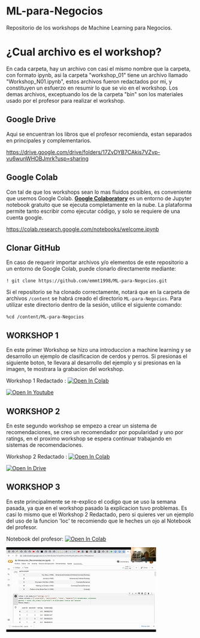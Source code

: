 # ML-para-Negocios
Repositorio de los workshops de Machine Learning para Negocios.

# ¿Cual archivo es el workshop?
En cada carpeta, hay un archivo con casi el mismo nombre que la carpeta, con formato ipynb, asi la carpeta "workshop_01" tiene un archivo llamado "Workshop_N01.ipynb", estos archivos fueron redactados por mi, y constituyen un esfuerzo en resumir lo que se vio en el workshop.
Los demas archivos, exceptuando los de la carpeta "bin" son los materiales usado por el profesor para realizar el workshop.

## Google Drive
Aqui se encuentran los libros que el profesor recomienda, estan separados en principales y complementarios.

https://drive.google.com/drive/folders/17ZvDYB7CAkis7VZvp-vu6wunWHOBJmrk?usp=sharing
## Google Colab
Con tal de que los workshops sean lo mas fluidos posibles, es conveniente que usemos Google Colab. [**Google Colaboratory**](https://colab.research.google.com/notebooks/welcome.ipynb) es un entorno de Jupyter notebook gratuito que se ejecuta completamente en la nube. La plataforma permite tanto escribir como ejecutar código, y solo se requiere de una cuenta google.

https://colab.research.google.com/notebooks/welcome.ipynb

## Clonar GitHub
En caso de requerir importar archivos y/o elementos de este repositorio a un entorno de Google Colab, puede clonarlo directamente mediante:

`! git clone https://github.com/emmt1998/ML-para-Negocios.git`

Si el repositorio se ha clonado correctamente, notará que en la carpeta de archivos `/content` se habrá creado el directorio `ML-para-Negocios`. Para utilizar este directorio dentro de la sesión, utilice el siguiente comando:

`%cd /content/ML-para-Negocios`

## WORKSHOP 1
En este primer Workshop se hizo una introduccion a machine learning y se desarrollo un ejemplo de clasificacion de cerdos y perros.
Si presionas el siguiente boton, te llevara al desarrollo del ejemplo y si presionas en la imagen, te mostrara la grabacion del workshop.

Workshop 1 Redactado : [![Open In Colab](https://colab.research.google.com/assets/colab-badge.svg)](https://colab.research.google.com/github/emmt1998/ML-para-Negocios/blob/main/workshop_01/Workshop_N01.ipynb)

[![Open In Youtube](https://raw.githubusercontent.com/emmt1998/ML-para-Negocios/main/workshop_01/bin/wk1.png)](https://youtu.be/ntLB2bk-RQ8)  

## WORKSHOP 2
En este segundo workshop se empezo a crear un sistema de recomendaciones, se creo un recomendador por popularidad y uno por ratings, en el proximo workshop se espera continuar trabajando en sistemas de recomendaciones.

Workshop 2 Redactado : [![Open In Colab](https://colab.research.google.com/assets/colab-badge.svg)](https://colab.research.google.com/github/emmt1998/ML-para-Negocios/blob/main/workshop_02/Workshop_N02.ipynb)

[![Open In Drive](https://raw.githubusercontent.com/emmt1998/ML-para-Negocios/main/workshop_02/bin/wk2.jpg)](https://drive.google.com/file/d/1i7b2y_T8lXUk9jdDlgikyqFqF3y3I_y6/view)  

## WORKSHOP 3
En este principalmente se re-explico el codigo que se uso la semana pasada, ya que en el workshop pasado la explicacion tuvo problemas.
Es casi lo mismo que el Workshop 2 Redactado, pero si quieres ver un ejemplo del uso de la funcion 'loc' te recomiendo que le heches un ojo al Notebook del profesor.

Notebook del profesor: [![Open In Colab](https://colab.research.google.com/assets/colab-badge.svg)](https://colab.research.google.com/github/emmt1998/ML-para-Negocios/blob/main/workshop_03/Introducion_Recomendacion.ipynb)

[![Open In Drive](https://raw.githubusercontent.com/emmt1998/ML-para-Negocios/main/workshop_03/bin/wk3.jpg)](https://drive.google.com/file/d/1eOfeDEUKGVEPivehROl79MzsKGf4NRJ6/view)  

